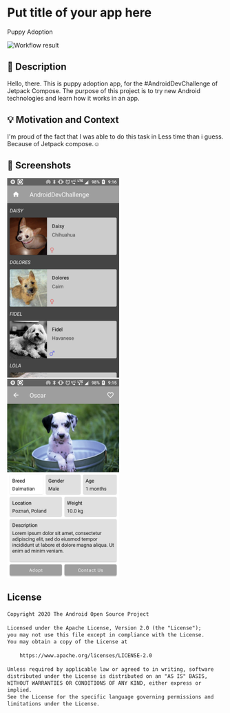 # Put title of your app here
Puppy Adoption

<!--- Replace <OWNER> with your Github Username and <REPOSITORY> with the name of your repository. -->
<!--- You can find both of these in the url bar when you open your repository in github. -->
![Workflow result](https://github.com/<OWNER>/<REPOSITORY>/workflows/Check/badge.svg)


## :scroll: Description
<!--- Describe your app in one or two sentences -->
Hello, there.
This is puppy adoption app, for the #AndroidDevChallenge of Jetpack Compose.
The purpose of this project is to try new Android technologies and learn how it works in an app.


## :bulb: Motivation and Context
<!--- Optionally point readers to interesting parts of your submission. -->
<!--- What are you especially proud of? -->
I'm proud of the fact that I was able to do this task in Less time than i guess. Because of Jetpack compose.☺️ 


## :camera_flash: Screenshots
<!-- You can add more screenshots here if you like -->
<img src="/results/screenshot_1.png" width="260">&emsp;<img src="/results/screenshot_2.png" width="260">

## License
```
Copyright 2020 The Android Open Source Project

Licensed under the Apache License, Version 2.0 (the "License");
you may not use this file except in compliance with the License.
You may obtain a copy of the License at

    https://www.apache.org/licenses/LICENSE-2.0

Unless required by applicable law or agreed to in writing, software
distributed under the License is distributed on an "AS IS" BASIS,
WITHOUT WARRANTIES OR CONDITIONS OF ANY KIND, either express or implied.
See the License for the specific language governing permissions and
limitations under the License.
```
